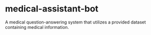 # medical-assistant-bot
A medical question-answering system that utilizes a provided dataset containing medical information.
